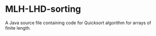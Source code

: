 # MLH-LHD-sorting

A Java source file containing code for Quicksort algorithm for arrays of finite length.
